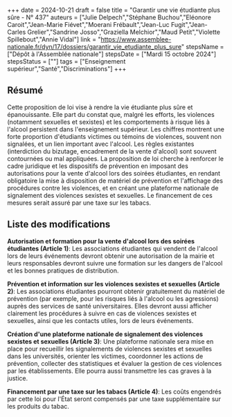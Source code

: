 +++
date = 2024-10-21
draft = false
title = "Garantir une vie étudiante plus sûre - N° 437"
auteurs = ["Julie Delpech","Stéphane Buchou","Eléonore Caroit","Jean-Marie Fiévet","Moerani Frébault","Jean-Luc Fugit","Jean-Carles Grelier","Sandrine Josso","Graziella Melchior","Maud Petit","Violette Spillebout","Annie Vidal"]
link = "https://www.assemblee-nationale.fr/dyn/17/dossiers/garantir_vie_etudiante_plus_sure"
stepsName = ["Dépôt à l'Assemblée nationale"]
stepsDate = ["Mardi 15 octobre 2024"]
stepsStatus = [""]
tags = ["Enseignement supérieur","Santé","Discriminations"]
+++

## Résumé

Cette proposition de loi vise à rendre la vie étudiante plus sûre et épanouissante. Elle part du constat que, malgré les efforts, les violences (notamment sexuelles et sexistes) et les comportements à risque liés à l'alcool persistent dans l'enseignement supérieur. Les chiffres montrent une forte proportion d'étudiants victimes ou témoins de violences, souvent non signalées, et un lien important avec l'alcool. Les règles existantes (interdiction du bizutage, encadrement de la vente d'alcool) sont souvent contournées ou mal appliquées. La proposition de loi cherche à renforcer le cadre juridique et les dispositifs de prévention en imposant des autorisations pour la vente d'alcool lors des soirées étudiantes, en rendant obligatoire la mise à disposition de matériel de prévention et l'affichage des procédures contre les violences, et en créant une plateforme nationale de signalement des violences sexistes et sexuelles. Le financement de ces mesures serait assuré par une taxe sur les tabacs.

## Liste des modifications

**Autorisation et formation pour la vente d'alcool lors des soirées étudiantes (Article 1)**: Les associations étudiantes qui vendent de l'alcool lors de leurs événements devront obtenir une autorisation de la mairie et leurs responsables devront suivre une formation sur les dangers de l'alcool et les bonnes pratiques de distribution.

**Prévention et information sur les violences sexistes et sexuelles (Article 2)**: Les associations étudiantes pourront obtenir gratuitement du matériel de prévention (par exemple, pour les risques liés à l'alcool ou les agressions) auprès des services de santé universitaires. Elles devront aussi afficher clairement les procédures à suivre en cas de violences sexistes et sexuelles, ainsi que les contacts utiles, lors de leurs événements.

**Création d'une plateforme nationale de signalement des violences sexistes et sexuelles (Article 3)**: Une plateforme nationale sera mise en place pour recueillir les signalements de violences sexistes et sexuelles dans les universités, orienter les victimes, coordonner les actions de prévention, collecter des statistiques et évaluer la gestion de ces violences par les établissements. Elle pourra aussi transmettre les cas graves à la justice.

**Financement par une taxe sur les tabacs (Article 4)**: Les coûts engendrés par cette loi pour l'État seront compensés par une taxe supplémentaire sur les produits du tabac.
